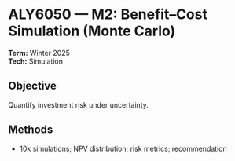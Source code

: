 # ALY6050 — M2: Benefit–Cost Simulation (Monte Carlo)
**Term:** Winter 2025  
**Tech:** Simulation

## Objective
Quantify investment risk under uncertainty.

## Methods
- 10k simulations; NPV distribution; risk metrics; recommendation
